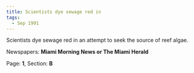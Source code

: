 ```yaml
---  
title: Scientists dye sewage red in  
tags:  
  - Sep 1991  
---  
```

  
Scientists dye sewage red in an attempt to seek the source of reef algae.  
  
Newspapers: **Miami Morning News or The Miami Herald**  
  
Page: **1**, Section: **B** 
